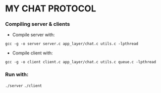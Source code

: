 # MY CHAT PROTOCOL

### Compiling server & clients

- Compile server with:

 ```gcc -g -o server server.c app_layer/chat.c utils.c -lpthread ```

- Compile client with:

 ```gcc -g -o client client.c app_layer/chat.c utils.c queue.c -lpthread```

 
### Run with:

 ```./server```
 ```./client```
 
